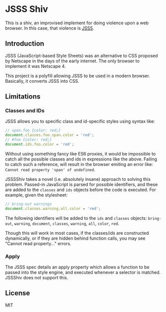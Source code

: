 # JSSS Shiv
This is a shiv, an improvised implement for doing violence upon a web browser. In this case, that violence is [JSSS](http://www.w3.org/Submission/1996/1/WD-jsss-960822).

## Introduction
JSSS (JavaScript-based Style Sheets) was an alternative to CSS proposed by Netscape in the days of the early internet. The only browser to implement it was Netscape 4.

This project is a polyfill allowing JSSS to be used in a modern browser. Basically, it converts JSSS into CSS.

## Limitations
### Classes and IDs
JSSS allows you to specific class and id-specific styles using syntax like:

```javascript
// span.foo {color: red;}
document.classes.foo.span.color = 'red';
// #foo {color: red;}
document.ids.foo.color = 'red';
```

Without using something fancy like ES6 proxies, it would be impossible to catch all the possible classes and ids in expressions like the above. Failing to catch such a reference, will result in the browser emiting an error like: `Cannot read property 'span' of undefined`.

JSSSShiv takes a novel (i.e. absolutely insane) approach to solving this problem. Passed-in JavaScript is parsed for possible identifiers, and these are added to the `classes` and `ids` objects before the code is executed. For example, given the stylesheet:

```javascript
// bring-out warnings
document.classes.warning.all.color = 'red';
```

The following identifiers will be added to the `ids` and `classes` objects:
`bring-out`, `warning`, `document`, `classes`, `warning`, `all`, `color`, `red`.

Though this will work in most cases, if the classes/ids are constructed dynamically, or if they are hidden behind function calls, you may see "Cannot read property..." errors.

### Apply
The JSSS spec details an apply property which allows a function to be passed into the style engine, and executed whenever a selector is matched. JSSShiv does not support this.

## License
MIT
